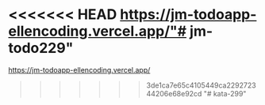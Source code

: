 <<<<<<< HEAD
https://jm-todoapp-ellencoding.vercel.app/"# jm-todo229" 
=======
https://jm-todoapp-ellencoding.vercel.app/
>>>>>>> 3de1ca7e65c4105449ca229272344206e68e92cd
"# kata-299" 
